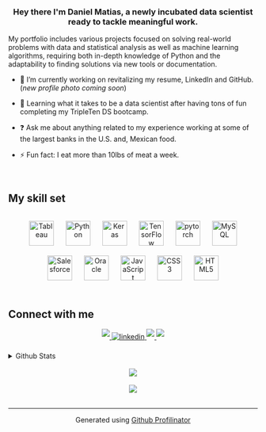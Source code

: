### <div align="center">Hey there I'm Daniel Matias, a newly incubated data scientist ready to tackle meaningful work. 

My portfolio includes various projects focused on solving real-world problems with data and statistical analysis as well as machine learning algorithms, requiring both in-depth knowledge of Python and the adaptability to finding solutions via new tools or documentation. </div>  
  

- 🔭 I’m currently working on revitalizing my resume, LinkedIn and GitHub. (*new profile photo coming soon*)
  

- 🌱 Learning what it takes to be a data scientist after having tons of fun completing my TripleTen DS bootcamp.   
  

- ❓ Ask me about anything related to my experience working at some of the largest banks in the U.S. and, Mexican food.  
  

- ⚡ Fun fact: I eat more than 10lbs of meat a week.  
  

<br/>  

## My skill set  


###    
<div align="center">  
<a href="https://www.tableau.com/" target="_blank"><img style="margin: 10px" src="https://profilinator.rishav.dev/skills-assets/tableau.svg" alt="Tableau" height="50" /></a>  
<a href="https://www.python.org/" target="_blank"><img style="margin: 10px" src="https://profilinator.rishav.dev/skills-assets/python-original.svg" alt="Python" height="50" /></a>  
<a href="https://keras.io/" target="_blank"><img style="margin: 10px" src="https://profilinator.rishav.dev/skills-assets/keras.png" alt="Keras" height="50" /></a>  
<a href="https://www.tensorflow.org/" target="_blank"><img style="margin: 10px" src="https://profilinator.rishav.dev/skills-assets/tensorflow-icon.svg" alt="TensorFlow" height="50" /></a>  
<a href="https://pytorch.org/" target="_blank"><img style="margin: 10px" src="https://profilinator.rishav.dev/skills-assets/pytorch-icon.svg" alt="pytorch" height="50" /></a>  
<a href="https://www.mysql.com/" target="_blank"><img style="margin: 10px" src="https://profilinator.rishav.dev/skills-assets/mysql-original-wordmark.svg" alt="MySQL" height="50" /></a>  
<a href="https://www.salesforce.com/in/" target="_blank"><img style="margin: 10px" src="https://profilinator.rishav.dev/skills-assets/salesforce.png" alt="Salesforce" height="50" /></a>  
<a href="https://www.oracle.com/in/index.html" target="_blank"><img style="margin: 10px" src="https://profilinator.rishav.dev/skills-assets/oracle-original.svg" alt="Oracle" height="50" /></a>  
<a href="https://www.javascript.com/" target="_blank"><img style="margin: 10px" src="https://profilinator.rishav.dev/skills-assets/javascript-original.svg" alt="JavaScript" height="50" /></a>  
<a href="https://www.w3schools.com/css/" target="_blank"><img style="margin: 10px" src="https://profilinator.rishav.dev/skills-assets/css3-original-wordmark.svg" alt="CSS3" height="50" /></a>  
<a href="https://en.wikipedia.org/wiki/HTML5" target="_blank"><img style="margin: 10px" src="https://profilinator.rishav.dev/skills-assets/html5-original-wordmark.svg" alt="HTML5" height="50" /></a>  
</div>  

<br/>  

## Connect with me  
<div align="center">

<a href="mailto:codigos@proton.me" target="_blank">
<img src=https://img.shields.io/badge/ProtonMail-8B89CC?style=for-the-badge&logo=protonmail&logoColor=white style="margin-bottom: 5px;" />
</a>
<a href="https://linkedin.com/in/daniml/" target="_blank">
<img src=https://img.shields.io/badge/linkedin-%231E77B5.svg?&style=for-the-badge&logo=linkedin&logoColor=white alt=linkedin style="margin-bottom: 5px;" />
</a>
<a href="https://discordapp.com/users/hotmetalbabe" target="_blank">
<img src=https://img.shields.io/badge/Discord-7289DA?style=for-the-badge&logo=discord&logoColor=white style="margin-bottom: 5px;" />
</a>
<a href="https://music.apple.com/profile/hotmetalbabe" target="_blank">
<img src=https://img.shields.io/badge/apple%20music-F34E68?style=for-the-badge&logo=apple%20music&logoColor=white style="margin-bottom: 5px;" />
</a>
</div>  
  

<br/>  

<details><summary> Github Stats </summary><div align="center"><img src="https://github-readme-stats.vercel.app/api?username=mattamx&show_icons=true&count_private=true&hide_border=true" align="center" /></div></details>  

<br/>  

<div align="center"><img src="https://rishavanand.github.io/static/images/spotify-readme-example.svg" /></div>  

<br/>  

<div align="center">
<img src="https://komarev.com/ghpvc/?username=mattamx&&style=flat-square" align="center" />
</div>  

<br />

----
<div align="center">Generated using <a href="https://profilinator.rishav.dev/" target="_blank">Github Profilinator</a></div>
